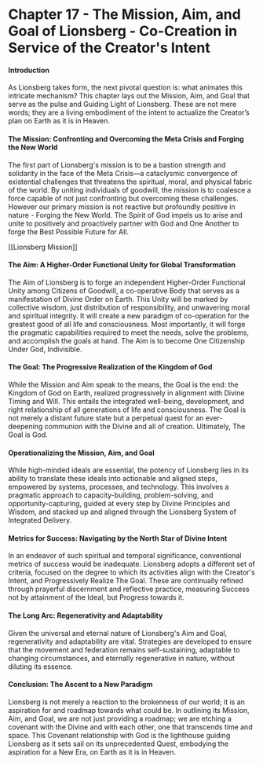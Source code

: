 # Chapter 17 - The Mission, Aim, and Goal of Lionsberg - Co-Creation in Service of the Creator's Intent

#### Introduction
 
As Lionsberg takes form, the next pivotal question is: what animates this intricate mechanism? This chapter lays out the Mission, Aim, and Goal that serve as the pulse and Guiding Light of Lionsberg. These are not mere words; they are a living embodiment of the intent to actualize the Creator’s plan on Earth as it is in Heaven.

#### The Mission: Confronting and Overcoming the Meta Crisis and Forging the New World 

The first part of Lionsberg's mission is to be a bastion strength and solidarity in the face of the Meta Crisis—a cataclysmic convergence of existential challenges that threatens the spiritual, moral, and physical fabric of the world. By uniting individuals of goodwill, the mission is to coalesce a force capable of not just confronting but overcoming these challenges. However our primary mission is not reactive but profoundly positive in nature - Forging the New World. The Spirit of God impels us to arise and unite to positively and proactively partner with God and One Another to forge the Best Possible Future for All. 

[[Lionsberg Mission]] 

#### The Aim: A Higher-Order Functional Unity for Global Transformation 

The Aim of Lionsberg is to forge an independent Higher-Order Functional Unity among Citizens of Goodwill, a co-operative Body that serves as a manifestation of Divine Order on Earth. This Unity will be marked by collective wisdom, just distribution of responsibility, and unwavering moral and spiritual integrity. It will create a new paradigm of co-operation for the greatest good of all life and consciousness. Most importantly, it will forge the pragmatic capabilities required to meet the needs, solve the problems, and accomplish the goals at hand. The Aim is to become One Citizenship Under God, Indivisible. 

#### The Goal: The Progressive Realization of the Kingdom of God

While the Mission and Aim speak to the means, the Goal is the end: the Kingdom of God on Earth, realized progressively in alignment with Divine Timing and Will. This entails the integrated well-being, development, and right relationship of all generations of life and consciousness. The Goal is not merely a distant future state but a perpetual quest for an ever-deepening communion with the Divine and all of creation. Ultimately, The Goal is God. 

#### Operationalizing the Mission, Aim, and Goal

While high-minded ideals are essential, the potency of Lionsberg lies in its ability to translate these ideals into actionable and aligned steps, empowered by systems, processes, and technology. This involves a pragmatic approach to capacity-building, problem-solving, and opportunity-capturing, guided at every step by Divine Principles and Wisdom, and stacked up and aligned through the Lionsberg System of Integrated Delivery.

#### Metrics for Success: Navigating by the North Star of Divine Intent

In an endeavor of such spiritual and temporal significance, conventional metrics of success would be inadequate. Lionsberg adopts a different set of criteria, focused on the degree to which its activities align with the Creator's Intent, and Progressively Realize The Goal. These are continually refined through prayerful discernment and reflective practice, measuring Success not by attainment of the Ideal, but Progress towards it.

#### The Long Arc: Regenerativity and Adaptability

Given the universal and eternal nature of Lionsberg's Aim and Goal, regenerativity and adaptability are vital. Strategies are developed to ensure that the movement and federation remains self-sustaining, adaptable to changing circumstances, and eternally regenerative in nature, without diluting its essence.

#### Conclusion: The Ascent to a New Paradigm

Lionsberg is not merely a reaction to the brokenness of our world; it is an aspiration for and roadmap towards what could be. In outlining its Mission, Aim, and Goal, we are not just providing a roadmap; we are etching a covenant with the Divine and with each other, one that transcends time and space. This Covenant relationship with God is the lighthouse guiding Lionsberg as it sets sail on its unprecedented Quest, embodying the aspiration for a New Era, on Earth as it is in Heaven.

